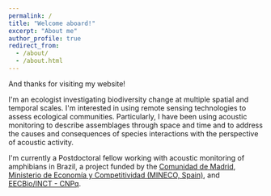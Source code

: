 ```yaml
---
permalink: /
title: "Welcome aboard!"
excerpt: "About me"
author_profile: true
redirect_from:
  - /about/
  - /about.html
---
```


And thanks for visiting my website!

I'm an ecologist investigating biodiversity change at multiple spatial and temporal scales. I'm interested in using remote sensing technologies to assess ecological communities. Particularly, I have been using acoustic monitoring to describe assemblages through space and time and to address the causes and consequences of species interactions with the perspective of acoustic activity.

I'm currently a Postdoctoral fellow working with acoustic monitoring of amphibians in Brazil, a project funded by the [Comunidad de Madrid](https://gestiona3.madrid.org/quadrivium/convocatorias/), [Ministerio de Economía y Competitividad (MINECO, Spain)](https://www.mineco.gob.es/portal/site/mineco/?lang_choosen=en), and [EECBio/INCT - CNPq](https://www.eecbio.ufg.br/).
